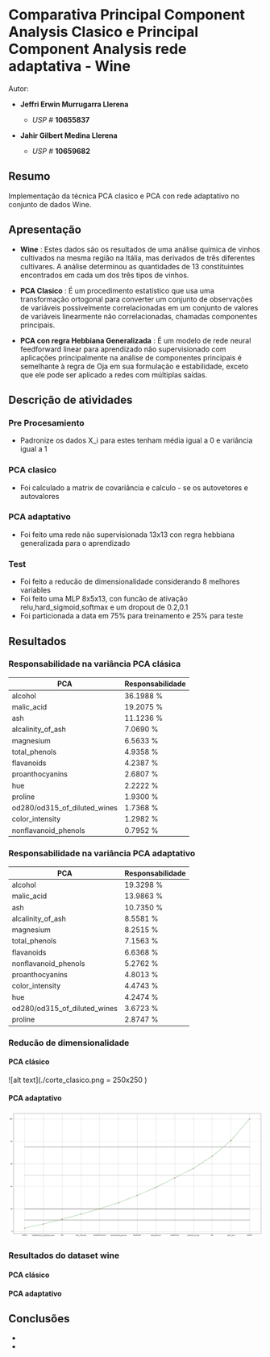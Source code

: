 # Comparativa Principal Component Analysis Clasico e Principal Component Analysis rede adaptativa - Wine 

Autor:

- **Jeffri Erwin Murrugarra Llerena**
    * *USP #* **10655837** 
    

- **Jahir Gilbert Medina Llerena**
    * *USP #* **10659682**    
    
## Resumo
   
   Implementação da técnica PCA clasico e PCA con rede adaptativo no conjunto de dados Wine.

## Apresentação
   
   - **Wine** : Estes dados são os resultados de uma análise química de vinhos cultivados na mesma região na Itália, mas derivados de três diferentes cultivares. A análise determinou as quantidades de 13 constituintes encontrados em cada um dos três tipos de vinhos.
   
   - **PCA Clasico** : É um procedimento estatístico que usa uma transformação ortogonal para converter um conjunto de observações de variáveis possivelmente correlacionadas em um conjunto de valores de variáveis linearmente não correlacionadas, chamadas componentes principais.
   
   - **PCA con regra Hebbiana Generalizada** : É um modelo de rede neural feedforward linear para aprendizado não supervisionado com aplicações principalmente na análise de componentes principais é semelhante à regra de Oja em sua formulação e estabilidade, exceto que ele pode ser aplicado a redes com múltiplas saídas.

## Descrição de atividades

### Pre Procesamiento
   -  Padronize os dados X_i para estes tenham média igual a 0 e variância igual a 1

### PCA clasico

   - Foi calculado a matrix de covariância e calculo - se os autovetores e autovalores
   
### PCA adaptativo
   
   - Foi feito uma rede não supervisionada 13x13 con regra hebbiana generalizada para o aprendizado
   
### Test

   - Foi feito a reducão de dimensionalidade considerando 8 melhores variables 
   - Foi feito uma MLP 8x5x13, con funcão de ativação relu,hard_sigmoid,softmax e um dropout de 0.2,0.1
   - Foi particionada a data em 75% para treinamento e 25% para teste
   
## Resultados

### Responsabilidade na variância PCA clásica ###

| PCA                          | Responsabilidade |
|------------------------------|------------------|
| alcohol                      | 36.1988 %        |
| malic_acid                   | 19.2075 %        |
| ash                          | 11.1236 %        |
| alcalinity_of_ash            | 7.0690  %        |
| magnesium                    | 6.5633  %        |
| total_phenols                | 4.9358  %        |
| flavanoids                   | 4.2387  %        |
| proanthocyanins              | 2.6807  %        |
| hue                          | 2.2222  %        |
| proline                      | 1.9300  %        |
| od280/od315_of_diluted_wines | 1.7368  %        |
| color_intensity              | 1.2982  %        |
| nonflavanoid_phenols         | 0.7952  %        |

### Responsabilidade na variância PCA adaptativo ###

| PCA                               | Responsabilidade |
|-----------------------------------|------------------|
| alcohol                           | 19.3298  %       |
| malic_acid                        | 13.9863  %       |
| ash                               | 10.7350  %       |
| alcalinity_of_ash                 | 8.5581   %       |
| magnesium                         | 8.2515   %       |
| total_phenols                     | 7.1563   %       |
| flavanoids                        | 6.6368   %       |
| nonflavanoid_phenols              | 5.2762   %       |
| proanthocyanins                   | 4.8013   %       |
| color_intensity                   | 4.4743   %       |
| hue                               | 4.2474   %       |
| od280/od315_of_diluted_wines      | 3.6723   %       |
| proline                           | 2.8747   %       |
### Reducão de dimensionalidade ###

#### PCA clásico ####

 ![alt text](./corte_clasico.png = 250x250 )

#### PCA adaptativo ####

 ![alt text](./corte_adaptativo.png "Logo Title Text 1")

### Resultados do dataset wine ###

#### PCA clásico ####

#### PCA adaptativo ####

## Conclusões

  -
  
  -

